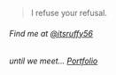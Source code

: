 <blockquote >
  <p>I refuse your refusal.</p>
</blockquote>
<h6>Find me at <a href="https://twitter.com/itsruffy56">@itsruffy56</a></h6>


<h6>until we meet... <a href="https://gin-rajatnai.vercel.app/">Portfolio</a></h6>
